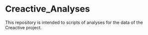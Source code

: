 # Creactive_Analyses
This repository is intended to scripts of analyses for the data of the Creactive project.
